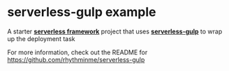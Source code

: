 # serverless-gulp example
A starter **[serverless framework](https://serverless.com)** project that uses **[serverless-gulp](https://github.com/rhythminme/serverless-gulp)** to wrap up the deployment task

For more information, check out the README for https://github.com/rhythminme/serverless-gulp
